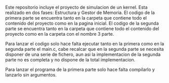 Este repositorio incluye el proyecto de simulacion de un kernel.
Esta realizado en dos fases: Estructura y Gestor de Memoria. 
El codigo de la primera parte se encuentra tanto en la carpeta que contiene todo el contenido del proyecto como en la pagina inicial.
El codigo de la segunda parte se encuentra tanto en la carpeta que contiene todo el contenido del proyecto como en la carpeta con el nombre 3 parte. 

Para lanzar el codigo solo hace falta ejecutar tanto en la primera como en la segunda parte el main.c, cabe recalcar que en la segunda parte se necesita disponer de una serie de fichero, aun asi la implementacion de la segunda parte no es completa y no dispone de la total implementacion.

Para lanzar el programa de la primera parte solo hace falta compilarlo y lanzarlo sin argumentos.
